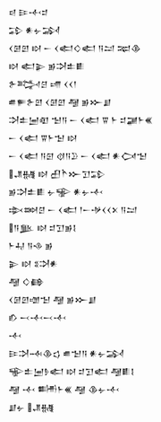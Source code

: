 <div class='block'>
<div class='line'>𒁀 𒄿𒋾𒄑</div>
<div class='line'>𒁉 𒀭𒉡𒋆</div>
<div class='line'>𒌋𒌆𒇻 𒊭 𒀸 𒌋𒅗𒄭𒅗 𒀀𒁺 𒉈𒆠</div>
<div class='line'>𒊭 𒅗𒉌 𒂊𒋫𒉺𒀾</div>
<div class='line'>𒉿𒅋𒆪 𒋬 𒌋𒌋𒁹</div>
<div class='line'>𒌑𒊓𒉿𒇻 𒌋𒌆𒇻 𒆷 𒂊𒁍𒋗</div>
<div class='line'>𒋫𒉺𒅁𒊏 𒈠𒀀 𒀸 𒌋𒅗 𒐊 𒈨 𒄑𒃡𒈨𒌍</div>
<div class='line'>𒀸 𒌋𒅗 𒐊𒈨𒈠 𒊭</div>
<div class='line'>𒀸 𒌋𒅗 𒀀𒇉 𒋼𒀀𒊒 𒀸 𒌋𒅗 𒀭𒉏𒈠</div>
<div class='line'>𒂗𒉆 𒊭 𒌷𒋻𒁍𒋛𒁉</div>
<div class='line'>𒂊𒋫𒉺𒀾 𒉡𒊌 𒀭𒉡𒋾</div>
<div class='line'>𒇸𒇷𒆪 𒀸 𒌋𒅗 𒁹𒀸𒋩𒌋𒌋𒉽 𒀀𒁺</div>
<div class='line'>𒀀𒆥 𒊭 𒄑𒋛𒂊𒋙</div>
<div class='line'>𒈨𒄷 𒀀𒈾 𒂊</div>
<div class='line'>𒉌 𒊭 𒐏𒋫𒀭</div>
<div class='line'>𒆷 𒄭𒂵</div>
<div class='line'>𒌋𒌆𒇻𒌝𒈠 𒆷 𒂊𒁍𒋗</div>
<div class='line'>𒁓 𒁁𒋾𒁁𒋾</div>
<div class='line'>𒋾</div>
<div class='line'>𒄿𒋫𒁄𒆠𒌓 𒌑𒈠𒀀 𒀭𒉡𒋆</div>
<div class='line'>𒊍𒉺𒅁𒊩𒅗 𒊭 𒄑𒋛𒅗 𒆷𒀾𒋙</div>
<div class='line'>𒆷 𒋾 𒌦𒈨𒌍 𒆷 𒆠𒉡𒋾</div>
<div class='line'>𒋗𒉡 𒂗𒉆</div>
</div>